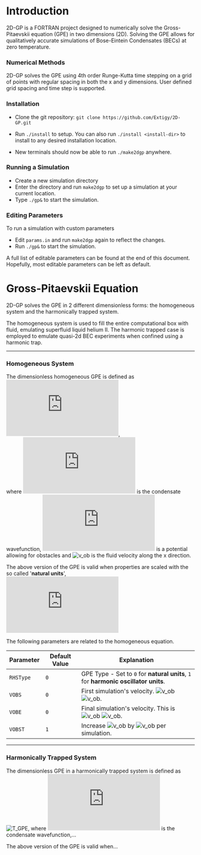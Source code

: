 # Introduction
2D-GP is a FORTRAN project designed to numerically solve the Gross-Pitaevskii equation (GPE) in two dimensions (2D). Solving the GPE allows for qualitatively accurate simulations of Bose-Eintein Condensates (BECs) at zero temperature.

### Numerical Methods
2D-GP solves the GPE using 4th order Runge-Kutta time stepping on a grid of points with regular spacing in both the x and y dimensions. User defined grid spacing and time step is supported.

### Installation
* Clone the git repository: `git clone https://github.com/Extigy/2D-GP.git`

* Run `./install` to setup. You can also run  `./install <install-dir>` to install to any desired installation location.

* New terminals should now be able to run  `./make2dgp` anywhere.

### Running a Simulation
* Create a new simulation directory
* Enter the directory and run `make2dgp` to set up a simulation at your current location.
* Type `./gp&` to start the simulation.

### Editing Parameters
To run a simulation with custom parameters
*  Edit `params.in` and run `make2dgp` again to reflect the changes.
*  Run `./gp&` to start the simulation.

A full list of editable parameters can be found at the end of this document. Hopefully, most editable parameters can be left as default.

# Gross-Pitaevskii Equation
2D-GP solves the GPE in 2 different dimensionless forms: the homogeneous system and the harmonically trapped system.  

The homogeneous system is used to fill the entire computational box with fluid, emulating superfluid liquid helium II. The harmonic trapped case is employed to emulate quasi-2d BEC experiments when confined using a harmonic trap.

---
### Homogeneous System
The dimensionless homogeneous GPE is defined as
![H_GPE](http://latex.codecogs.com/gif.latex?i%5Cfrac%7B%5Cpartial%5Cpsi%7D%7B%5Cpartial%20t%7D=-%5Cfrac%7B1%7D%7B2%7D%5Cnabla%5E2%5Cpsi%2B%7C%5Cpsi%7C%5E2%5Cpsi%2BV%5Cpsi-%5Cpsi%2Biv_%7Bob%7D%5Cfrac%7B%5Cpartial%5Cpsi%7D%7B%5Cpartial%20x%7D),  
where ![psi](http://latex.codecogs.com/gif.latex?%5Cpsi) is the condensate wavefunction, ![V](http://latex.codecogs.com/gif.latex?V) is a potential allowing for obstacles and ![v_ob](http://latex.codecogs.com/gif.latex?v_{ob}) is the fluid velocity along the x direction.  

The above version of the GPE is valid when properties are scaled with the so called '**natural units**',  
![Natural Scaling](http://latex.codecogs.com/gif.latex?%5Cdpi%7B110%7D%20%5C%5C%5Cmathrm%7BDensity%7Eat%7Einfinity%3A%7D%7En_0%20%5C%5C%5Cmathrm%7BLength%3A%7D%7E%5Cxi%20%3D%20%5Cfrac%7B%5Chbar%7D%7B%5Csqrt%7Bm%5Cmu%7D%7D%20%5C%5C%5Cmathrm%7BEnergy%3A%7D%7E%5Cmu%20%3D%20n_0g%20%5C%5C%5Cmathrm%7BVelocity%3A%7D%7Ec%3D%5Cfrac%7B%5Csqrt%7Bn_0g%7D%7D%7Bm%7D%20%5C%5C%5Cmathrm%7BTime%3A%7D%7E%5Cfrac%7B%5Cxi%7D%7Bc%7D)

The following parameters are related to the homogeneous equation.

Parameter | Default Value | Explanation
--- | --- | ---
`RHSType` | `0` | GPE Type - Set to `0` for **natural units**, `1` for **harmonic oscillator units**.
`VOBS` | `0` | First simulation's velocity. ![v_ob](http://latex.codecogs.com/gif.latex?v_{ob}=) ![v_ob](http://latex.codecogs.com/gif.latex?\dpi{80}\mathrm{VOBS}/100).
`VOBE` | `0` | Final simulation's velocity. This is ![v_ob](http://latex.codecogs.com/gif.latex?v_{ob}=) ![v_ob](http://latex.codecogs.com/gif.latex?\dpi{80}\mathrm{VOBE}/100).
`VOBST` | `1` | Increase ![v_ob](http://latex.codecogs.com/gif.latex?v_{ob}) by ![v_ob](http://latex.codecogs.com/gif.latex?\dpi{80}\mathrm{VOBST}/100) per simulation.
***
### Harmonically Trapped System
The dimensionless GPE in a harmonically trapped system is defined as
![T_GPE](http://latex.codecogs.com/gif.latex?i%5Cfrac%7B%5Cpartial%5Cpsi%7D%7B%5Cpartial%20t%7D=-%5Cfrac%7B1%7D%7B2%7D%5Cnabla%5E2%5Cpsi%2Bg_{2D}%7C%5Cpsi%7C%5E2%5Cpsi%2BV%5Cpsi-\mu_{2D}%5Cpsi),
where ![psi](http://latex.codecogs.com/gif.latex?%5Cpsi) is the condensate wavefunction,...

The above version of the GPE is valid when...
